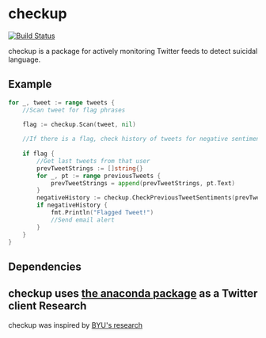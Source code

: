 checkup
=======
[![Build Status](https://drone.io/github.com/r1cky1337/checkup/status.png)](https://drone.io/github.com/r1cky1337/checkup/latest)

checkup is a package for actively monitoring Twitter feeds to detect suicidal language.

Example
-------
```Go
for _, tweet := range tweets {
	//Scan tweet for flag phrases
	
	flag := checkup.Scan(tweet, nil)

	//If there is a flag, check history of tweets for negative sentiments
	
	if flag {
		//Get last tweets from that user
		prevTweetStrings := []string{}
		for _, pt := range previousTweets {
			prevTweetStrings = append(prevTweetStrings, pt.Text)
		}
		negativeHistory := checkup.CheckPreviousTweetSentiments(prevTweetStrings, httpClient)
		if negativeHistory {
			fmt.Println("Flagged Tweet!")
			//Send email alert
		}
	}
}
```

Dependencies
------------
checkup uses [the anaconda package](https://github.com/ChimeraCoder/anaconda) as a Twitter client
Research
--------
checkup was inspired by [BYU's research](http://news.byu.edu/archive13-oct-suicide.aspx)
